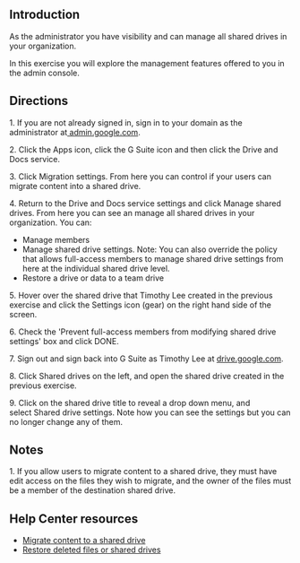 ## Introduction

As the administrator you have visibility and can manage all shared drives in your organization.

In this exercise you will explore the management features offered to you in the admin console.

## Directions

1\. If you are not already signed in, sign in to your domain as the administrator at[ admin.google.com](https://admin.google.com/).

2\. Click the Apps icon, click the G Suite icon and then click the Drive and Docs service.

3\. Click Migration settings. From here you can control if your users can migrate content into a shared drive.

4\. Return to the Drive and Docs service settings and click Manage shared drives. From here you can see an manage all shared drives in your organization. You can:

-   Manage members
-   Manage shared drive settings. Note: You can also override the policy that allows full-access members to manage shared drive settings from here at the individual shared drive level.
-   Restore a drive or data to a team drive

5\. Hover over the shared drive that Timothy Lee created in the previous exercise and click the Settings icon (gear) on the right hand side of the screen.

6\. Check the 'Prevent full-access members from modifying shared drive settings' box and click DONE.

7\. Sign out and sign back into G Suite as Timothy Lee at [drive.google.com](https://drive.google.com/ "drive.google.com").

8\. Click Shared drives on the left, and open the shared drive created in the previous exercise.

9\. Click on the shared drive title to reveal a drop down menu, and select Shared drive settings. Note how you can see the settings but you can no longer change any of them.

## Notes

1\. If you allow users to migrate content to a shared drive, they must have edit access on the files they wish to migrate, and the owner of the files must be a member of the destination shared drive.

## Help Center resources

-   [Migrate content to a shared drive](https://support.google.com/a/answer/7374057 "Migrate content to a shared drive")
-   [Restore deleted files or shared drives](https://support.google.com/a/answer/7376096 "Restore deleted files or shared drives")
